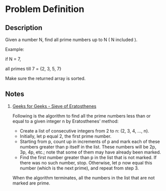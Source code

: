 # Problem Definition

## Description

Given a number N, find all prime numbers up to N ( N included ).

Example:

if N = 7,

all primes till 7 = {2, 3, 5, 7}

Make sure the returned array is sorted.

## Notes

1. [Geeks for Geeks - Sieve of Eratosthenes](https://www.geeksforgeeks.org/sieve-of-eratosthenes/)

    Following is the algorithm to find all the prime numbers less than or equal to a given integer n by Eratosthenes’ method:

    * Create a list of consecutive integers from 2 to n: (2, 3, 4, …, n).
    * Initially, let p equal 2, the first prime number.
    * Starting from p, count up in increments of p and mark each of these numbers greater than p itself in the list. These numbers will be 2p, 3p, 4p, etc.; note that some of them may have already been marked.
    * Find the first number greater than p in the list that is not marked. If there was no such number, stop. Otherwise, let p now equal this number (which is the next prime), and repeat from step 3.

    When the algorithm terminates, all the numbers in the list that are not marked are prime.